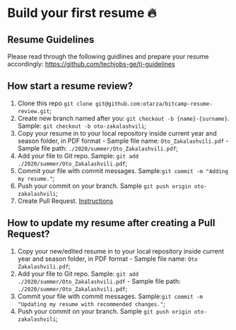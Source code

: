 # Build your first resume 🔥
## Resume Guidelines
Please read through the following guidlines and prepare your resume accordingly: https://github.com/techjobs-ge/tj-guidelines
## How start a resume review?
1. Clone this repo `git clone git@github.com:otarza/bitcamp-resume-review.git`;
1. Create new branch named after you: `git checkout -b {name}-{surname}`. Sample: `git checkout -b oto-zakalashvili`;
1. Copy your resume in to your local repository inside current year and season folder, in PDF format - Sample file name: `Oto_Zakalashvili.pdf` - Sample file path: `./2020/summer/Oto_Zakalashvili.pdf`;
1. Add your file to Git repo. Sample: `git add ./2020/summer/Oto_Zakalashvili.pdf`;
1. Commit your file with commit messages. Sample:`git commit -m "Adding my resume."`;
1. Push your commit on your branch. Sample `git push origin oto-zakalashvili`;
1. Create Pull Request. [Instructions](https://docs.github.com/en/github/collaborating-with-issues-and-pull-requests/creating-a-pull-request)

## How to update my resume after creating a Pull Request?
1. Copy your new/edited resume in to your local repository inside current year and season folder, in PDF format - Sample file name: `Oto Zakalashvili.pdf`;
1. Add your file to Git repo. Sample: `git add ./2020/summer/Oto_Zakalashvili.pdf` - Sample file path: `./2020/summer/Oto_Zakalashvili.pdf`;
1. Commit your file with commit messages. Sample:`git commit -m "Updating my resume with recommended changes."`;
1. Push your commit on your branch. Sample `git push origin oto-zakalashvili`;
